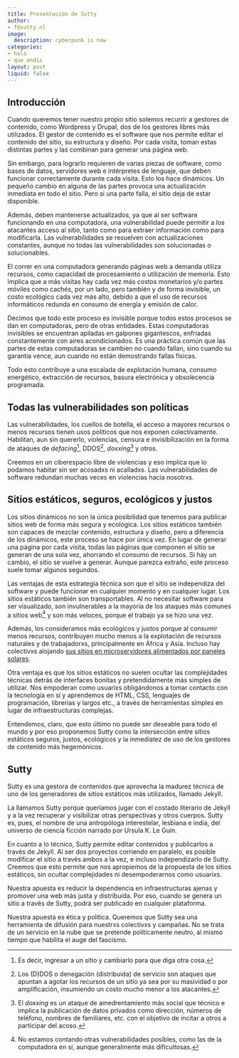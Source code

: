 ```yaml
---
title: Presentación de Sutty
author:
- f@sutty.nl
image:
  description: cyberpunk is now
categories:
- hola
- que ondis
layout: post
liquid: false
---
```




## Introducción

Cuando queremos tener nuestro propio sitio solemos recurrir a gestores
de contenido, como Wordpress y Drupal, dos de los gestores libres más
utilizados.  El gestor de contenido es el software que nos permite
editar el contenido del sitio, su estructura y diseño.  Por cada visita,
toman estas distintas partes y las combinan para generar una página web.

Sin embargo, para lograrlo requieren de varias piezas de software, como
bases de datos, servidores web e intérpretes de lenguaje, que deben
funcionar correctamente durante cada visita.  Esto los hace dinámicos.
Un pequeño cambio en alguna de las partes provoca una actualización
inmediata en todo el sitio.  Pero si una parte falla, el sitio deja de
estar disponible.

Además, deben mantenerse actualizados, ya que al ser software
funcionando en una computadora, una vulnerabilidad puede permitir a los
atacantes acceso al sitio, tanto como para extraer información como para
modificarla.  Las vulnerabilidades se resuelven con actualizaciones
constantes, aunque no todas las vulnerabilidades son solucionadas o
solucionables.

El correr en una computadora generando páginas web a demanda utiliza
recursos, como capacidad de procesamiento o utilización de memoria.
Esto implica que a más visitas hay cada vez más costos monetarios y/o
partes móviles como cachés, por un lado, pero también y de forma
invisible, un costo ecológico cada vez más alto, debido a que el uso de
recursos informáticos redunda en consumo de energía y emisión de calor.

Decimos que todo este proceso es invisible porque todos estos procesos
se dan en computadoras, pero de otras entidades.  Estas computadoras
invisibles se encuentran apiladas en galpones gigantescos, enfriadas
constantemente con aires acondicionados.  Es una práctica común que las
partes de estas computadoras se cambien no cuando fallan, sino cuando su
garantía vence, aun cuando no están demostrando fallas físicas.

Todo esto contribuye a una escalada de explotación humana, consumo
energético, extracción de recursos, basura electrónica y obsolecencia
programada.

## Todas las vulnerabilidades son políticas

Las vulnerabilidades, los cuellos de botella, el acceso a mayores
recursos o menos recursos tienen usos políticos que nos exponen
colectivamente.  Habilitan, aun sin quererlo, violencias, censura e
invisibilización en la forma de ataques de _defacing_[^defacing],
DDOS[^ddos], _doxxing_[^doxxing] y otros.

[^defacing]: Es decir, ingresar a un sitio y cambiarlo para que diga
  otra cosa.

[^ddos]: Los (D)DOS o denegación (distribuida) de servicio son ataques
  que apuntan a agotar los recursos de un sitio ya sea por su masividad
  o por amplificación, insumiendo un costo mucho menor a los atacantes.

[^doxxing]: El _doxxing_ es un ataque de amedrentamiento más social que
  técnico e implica la publicación de datos privados como dirección,
  números de teléfono, nombres de familiares, etc. con el objetivo de
  incitar a otros a participar del acoso.

Creemos en un ciberespacio libre de violencias y eso implica que lo
podamos habitar sin ser acosadxs ni acalladxs.  Las vulnerabilidades de
software redundan muchas veces en violencias hacia nosotrxs.

## Sitios estáticos, seguros, ecológicos y justos

Los sitios dinámicos no son la única posibilidad que tenemos para
publicar sitios web de forma más segura y ecológica.  Los sitios
estáticos también son capaces de mezclar contenido, estructura y diseño,
pero a diferencia de los dinámicos, este proceso se hace por única vez.
En lugar de generar una página por cada visita, todas las páginas que
componen el sitio se generan de una sola vez, ahorrando el consumo de
recursos.  Si hay un cambio, el sitio se vuelve a generar.  Aunque
parezca extraño, este proceso suele tomar algunos segundos.

Las ventajas de esta estrategia técnica son que el sitio se independiza
del software y puede funcionar en cualquier momento y en cualquier
lugar.  Los sitios estáticos también son transportables.  Al no
necesitar software para ser visualizado, son invulnerables a la mayoría
de los ataques más comunes a sitios web[^invulnerabilidad] y son más
veloces, porque el trabajo ya se hizo una vez.

[^invulnerabilidad]: No estamos contando otras vulnerabilidades
  posibles, como las de la computadora en sí, aunque generalmente más
  dificultosas.

Además, los consideramos más ecológicos y justos porque al consumir
menos recursos, contribuyen mucho menos a la explotación de recursos
naturales y de trabajadorxs, principalmente en África y Asia.  Incluso
hay colectivxs alojando [sus sitios en microservidores alimentados por
paneles
solares](https://solar.lowtechmagazine.com/2018/09/how-to-build-a-lowtech-website/).

Otra ventaja es que los sitios estáticos no suelen ocultar las
complejidades técnicas detrás de interfaces bonitas y pretendidamente
más simples de utilizar.  Nos empoderan como usuarixs obligándonos a
tomar contacto con la tecnología en sí y aprendemos de HTML, CSS,
lenguajes de programación, librerías y largos etc., a través de
herramientas simples en lugar de infraestructuras complejas.

Entendemos, claro, que esto último no puede ser deseable para todo el
mundo y por eso proponemos Sutty como la intersección entre sitios
estáticos seguros, justos, ecológicos y la inmediatez de uso de los
gestores de contenido más hegemónicos.

## Sutty

Sutty es una gestora de contenidos que aprovecha la madurez
técnica de uno de los generadores de sitios estáticos más utilizados,
llamado Jekyll.

La llamamos Sutty porque queríamos jugar con el costado literario de
Jekyll y a la vez recuperar y visibilizar otras perspectivas y otros
cuerpos.  Sutty es, pues, el nombre de una antropóloga interestelar,
lesbiana e india, del universo de ciencia ficción narrado por Ursula K.
Le Guin.

En cuanto a lo técnico, Sutty permite editar contenidos y publicarlos a
través de Jekyll.  Al ser dos proyectos corriendo en paralelo, es
posible modificar el sitio a través ambos a la vez, e incluso
independizarlo de Sutty.  Creemos que esto permite que nos apropiemos de
la propuesta de los sitios estáticos, sin ocultar complejidades ni
desempoderarnos como usuarixs.

Nuestra apuesta es reducir la dependencia en infraestructuras ajenas y
promover una web más justa y distribuida.  Por eso, cuando se genera un
sitio a través de Sutty, podrá ser publicado en cualquier plataforma.

Nuestra apuesta es ética y política.  Queremos que Sutty sea una
herramienta de difusión para nuestrxs colectivxs y campañas.  No se
trata de un servicio en la nube que se pretende políticamente neutro, al
mismo tiempo que habilita el auge del fascismo.
